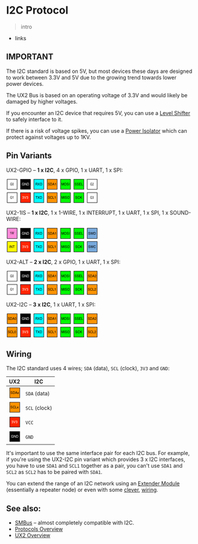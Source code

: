 # I2C Protocol

> intro

* links

## IMPORTANT

The I2C standard is based on 5V, but most devices these days are designed to work between 3.3V and 5V due to the growing trend towards lower power devices.

The UX2 Bus is based on an operating voltage of 3.3V and would likely be damaged by higher voltages.

If you encounter an I2C device that requires 5V, you can use a [Level Shifter](https://shop.controleverything.com/collections/bus-handlers/products/i2c-data-and-power-level-shifter-3vdc-to-5vdc-bus-handler) to safely interface to it.

If there is a risk of voltage spikes, you can use a [Power Isolator](https://shop.controleverything.com/collections/bus-handlers/products/iso1541-i2c-data-and-1kv-power-isolator-bus-handler-i2c-mini-module) which can protect against voltages up to 1KV.

## Pin Variants

UX2-GPIO – **1 x I2C**, 4 x GPIO, 1 x UART, 1 x SPI:

![UX2-GPIO](../../img/ux2-gpio.png)

UX2-1IS – **1 x I2C**, 1 x 1-WIRE, 1 x INTERRUPT, 1 x UART, 1 x SPI, 1 x SOUND-WIRE:

![UX2-1IS](../../img/ux2-1is.png)

UX2-ALT – **2 x I2C**, 2 x GPIO, 1 x UART, 1 x SPI:

![UX2-ALT](../../img/ux2-alt.png)

UX2-I2C – **3 x I2C**, 1 x UART, 1 x SPI:

![UX2-I2C](../../img/ux2-i2c.png)

## Wiring

The I2C standard uses 4 wires; `SDA` (data), `SCL` (clock), `3V3` and `GND`:

| UX2                        | I2C           |
| -------------------------- | ------------- |
| ![SDAx](../../pin/sda.png) | `SDA` (data)  |
| ![SCLx](../../pin/scl.png) | `SCL` (clock) |
| ![3V3](../../pin/3v3.png)  | `VCC`         |
| ![GND](../../pin/gnd.png)  | `GND`         |

It's important to use the same interface pair for each I2C bus. For example, if you're using the UX2-I2C pin variant which provides 3 x I2C interfaces, you have to use `SDA1` and `SCL1` together as a pair, you can't use `SDA1` and `SCL2` as `SCL2` has to be paired with `SDA1`.

You can extend the range of an I2C network using an [Extender Module](https://shop.controleverything.com/collections/bus-handlers/products/long-distance-i2c-bus-extender) (essentially a repeater node) or even with some [clever](http://hackaday.com/2017/02/08/taking-the-leap-off-board-an-introduction-to-i2c-over-long-wires/), [wiring](https://hackaday.com/2017/03/31/an-introduction-to-differential-i%C2%B2c/).

## See also:

* [SMBus](../smbus/README.md) – almost completely compatible with I2C.
* [Protocols Overview](../README.md)
* [UX2 Overview](../../README.md)